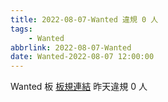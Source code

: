 ```yaml
---
title: 2022-08-07-Wanted 違規 0 人
tags:
    - Wanted
abbrlink: 2022-08-07-Wanted
date: Wanted-2022-08-07 12:00:00
---
```

Wanted 板 [板規連結](https://www.ptt.cc/bbs/Wanted/M.1608829773.A.D3B.html)
昨天違規 0 人
